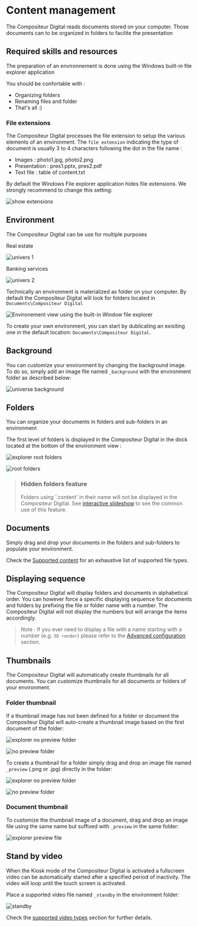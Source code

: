 # Content management

The Compositeur Digital reads documents stored on your computer. Those documents can to be organized in folders to facilite the presentation

## Required skills and resources

The preparation of an environnement is done using the Windows built-in file explorer application

You should be confortable with : 

- Organizing folders 
- Renaming files and folder
- That's all :)

### File extensions

The Compositeur Digital processes the file extension to setup the various elements of an environment.  The `file extension` indicating the type of document is usually 3 to 4 characters following the dot in the file name :

- Images : photo1.jpg, photo2.png
- Presentation : pres1.pptx, pres2.pdf
- Text file : table of content.txt

By default the Windows File explorer application hides file extensions. We strongly recommend to change this setting:

![show extensions](img/show_extensions.jpg)

## Environment

The Compositeur Digital can be use for multiple purposes

Real estate

![univers 1](img/univers1.jpg)

Banking services

![univers 2](img/univers2.jpg)

Technically an environment is materialized as folder on your computer. By default the Compositeur Digital will look for folders located in `Documents\Compositeur Digital`

![Environement view using the built-in Window file explorer](img/explorer_univers.jpg)

To create your own environment, you can start by dublicating an exisiting one in the default location: `Documents\Compositeur Digital`.

## Background

You can customize your environment by changing the background image. To do so, simply add an image file named `_background` with the environment folder as described below:

![universe background](img/explorer_background.jpg)

## Folders

You can organize your documents in folders and sub-folders in an environment

The first level of folders is displayed in the Compositeur Digital in the dock located at the bottom of the environment view : 

![explorer root folders](img/explorer_root_folders.jpg)

![root folders](img/root_folders.jpg)

>### <a name="contentFolder"></a> Hidden folders feature
>
>Folders using '.content' in their name will not be displayed in the Compositeur Digital. 
>See [interactive slideshow](slideshow#interactive) to see the common use of this feature.

## Documents

Simply drag and drop your documents in the folders and sub-folders to populate your environment.

Check the [Supported content](content_types.md) for an exhaustive list of supported file types.

## Displaying sequence 

The Compositeur Digital will display folders and documents in alphabetical order. You can however force a specific displaying sequence for documents and folders by prefixing the file or folder name with a number. The Compositeur Digital will not display the numbers but will arrange the items accordingly.

>Note : If you ever need to display a file with a name starting with a number (e.g. `3D render`) please refer to the [Advanced configuration](config#configuration_dun_document) section.

## Thumbnails 

The Compositeur Digital will automatically create thumbnails for all documents. You can customize thumbnails for all documents or folders of your environment.

### Folder thumbnail

If a thumbnail image has not been defined for a folder or document the Compositeur Digital will auto-create a thumbnail image based on the first document of the folder:

![explorer no preview folder](img/explorer_nopreview_folder.jpg)

![no preview folder](img/nopreview_folder.jpg) 

To create a thumbnail for a folder simply drag and drop an image file named `_preview` (.png or .jpg) directly in the folder:

![explorer no preview folder](img/explorer_preview_folder.jpg)

![no preview folder](img/preview_folder.jpg) 

### Document thumbnail

To customize the thumbnail image of a document, drag and drop an image file using the same name but suffixed with `_preview` in the same folder:

![explorer preview file](img/explorer_preview_file.jpg)

## Stand by video

When the Kiosk mode of the Compositeur Digital is activated a fullscreen video can be automatically started after a specified period of inactivity. The video will loop until the touch screen is activated.

Place a supported video file named `_standby` in the environment folder:

![standby](img/explorer_standby.jpg) 

Check the [supported video types](video.md) section for further details.
